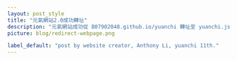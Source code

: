 ```yaml
---
layout: post_style
title: "元氣網站2.0成功轉址"
description: "元氣網站成功從 B07902048.github.io/yuanchi 轉址至 yuanchi.js.org!"
picture: blog/redirect-webpage.png

label_default: "post by website creator, Anthony Li, yuanchi 11th." 
---
```

